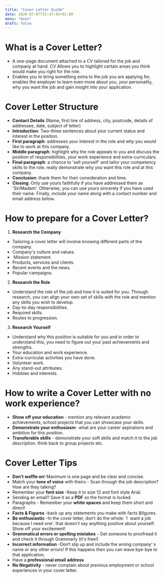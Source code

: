 ```yaml
---
title: "Cover Letter Guide"
date: 2020-07-07T15:47:43+01:00
menu: "main"
draft: false
---
```


# What is a Cover Letter?
- A one-page document attached to a CV tailored for the job and company at hand. CV Allows you to highlight certain areas you think would make you right for the role. 
- Enables you to bring something extra to the job you are applying for, enables the employer to learn even more about you, your
personality, why you want the job and gain insight into your application.

# Cover Letter Structure
- **Contact Details** (Name, first line of address, city, postcode, details of addressee, date, subject of letter)
- **Introduction**: Two-three sentences about your current status and interest in the position.
- **First paragraph**: addresses your interest in the role and why you would like to work at this company.
- **Middle paragraph**:  highlight why the role appeals to you and discuss the position of responsibilities, your work experience and extra-curriculars.
- **Final paragraph**:  a chance to 'sell yourself' and tailor your competency skills to the role. really demonstrate why you want this role and at this company. 
- **Conclusion**: thank them for their consideration  and time.
- **Closing**:  Only use yours faithfully if you have addressed them as 'Sir/Madam'. Otherwise, you can use yours sincerely if you have used their name. Finally, include your name along with a contact number and email address below.

# How to prepare for a Cover Letter?
1. **Research the Company**
- Tailoring a cover letter will involve knowing different parts of the company.
- Company's culture and values. 
-  Mission statement. 
- Products, services and clients. 
- Recent events and the news. 
- Popular campaigns.

2. **Research the Role**
- Understand the role of the job and how it is suited for you. Through research, you can align your own set of skills with the role and mention any skills you wish to develop.
- Day-to-day responsibilities. 
- Required skills. 
- Routes to progression.

3. **Research Yourself**
- Understand why this position is suitable for you and in order to understand this, you need to figure out your past achievements and strengths.
- Your education and work experience. 
- Extra-curricular activities you have done. 
- Volunteer work. 
- Any stand-out attributes.
- Hobbies and interests.

# How to write a Cover Letter with no work experience?
- **Show off your education** - mention any relevant academic achievements, school projects that you can showcase your skills.
- **Demonstrate your enthusiasm**- what are your career aspirations and ambition for this position. 
- **Transferable skills** - demonstrate your soft skills and match it to the job description. think back to group projects etc.

# Cover Letter Tips
- **Don’t waffle on**!​ Maximum is one page and be clear and concise.
- Match your **tone of voice** with theirs​ - Scan through the job description? How are they talking? 
- Remember your **font size​** -Keep it to size 12 and font style Arial.
- Sending an email?​ Save it as a **PDF** so the format is locked.
- Paragraphs​ - Remember your **white spaces** and keep them short and direct! 
- **Facts & Figures​** -back up any statements you make with facts &figures.
- **Be enthusiastic​** -In the cover letter, don‘t do the whole: ‘I  want a job because I need one'. that doesn't say anything positive about yourself. Show off your excitement! 
- **Grammatical errors or spelling mistakes​** - Get someone to proofread it and check it through Grammarly​
(it's free!)
- **Incorrect information​** -Don‘t slip up and include the wrong company‘ s name or any other errors! If this happens then you can wave bye-bye to that application. 
- Have a ​**professional email address**
- **No Negativity** -​ never complain about previous employment or school experiences in your cover letter.
